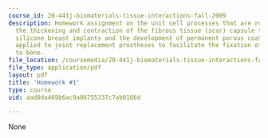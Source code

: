 ```yaml
---
course_id: 20-441j-biomaterials-tissue-interactions-fall-2009
description: Homework assignment on the unit cell processes that are responsible for
  the thickening and contraction of the fibrous tissue (scar) capsule that forms around
  silicone breast implants and the development of permanent porous coatings to be
  applied to joint replacement prostheses to facilitate the fixation of the implant
  to bone.
file_location: /coursemedia/20-441j-biomaterials-tissue-interactions-fall-2009/aad0da469b6ac9a86755337c7ab0166d_MIT20_441JF09_hw1.pdf
file_type: application/pdf
layout: pdf
title: 'Homework #1'
type: course
uid: aad0da469b6ac9a86755337c7ab0166d

---
```

None